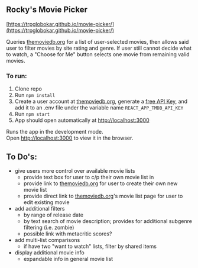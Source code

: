 ## Rocky's Movie Picker

[https://trpglobokar.github.io/movie-picker/](https://trpglobokar.github.io/movie-picker/)

Queries [themoviedb.org](themoviedb.org) for a list of user-selected movies, then allows said user to filter movies by site rating and genre. If user still cannot decide what to watch, a "Choose for Me" button selects one movie from remaining valid movies.

### To run:

1. Clone repo
2. Run `npm install`
3. Create a user account at [themoviedb.org](themoviedb.org), generate a [free API Key](https://www.themoviedb.org/settings/api), and add it to an .env file under the variable name `REACT_APP_TMDB_API_KEY`
4. Run `npm start`
5. App should open automatically at [http://localhost:3000](http://localhost:3000)

Runs the app in the development mode.<br>
Open [http://localhost:3000](http://localhost:3000) to view it in the browser.

## To Do's:
- give users more control over available movie lists
  - provide text box for user to c/p their own movie list in
  - provide link to [themoviedb.org](themoviedb.org) for user to create their own new movie list
  -  provide direct link to [themoviedb.org](themoviedb.org)'s movie list page for user to edit existing movie
- add additional filters
  - by range of release date
  - by text search of movie description; provides for additional subgenre filtering (i.e. zombie)
  - possible link with metacritic scores?
- add multi-list comparisons
  - if have two "want to watch" lists, filter by shared items
- display additional movie info
  - expandable info in general movie list